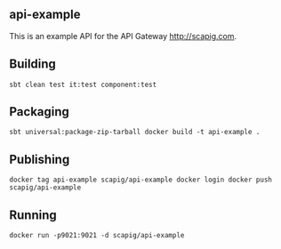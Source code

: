 ## api-example

This is an example API for the API Gateway http://scapig.com.

## Building
``
sbt clean test it:test component:test
``

## Packaging
``
sbt universal:package-zip-tarball
docker build -t api-example .
``

## Publishing
``
docker tag api-example scapig/api-example
docker login
docker push scapig/api-example
``

## Running
``
docker run -p9021:9021 -d scapig/api-example
``
